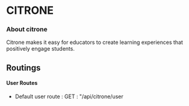 # CITRONE

### About citrone
  Citrone makes it easy for educators to create learning experiences that positively engage students.

## Routings

#### User Routes

- Default user route : GET : "/api/citrone/user

